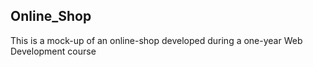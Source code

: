 ## Online_Shop
This is a mock-up of an online-shop developed during a one-year Web Development course
